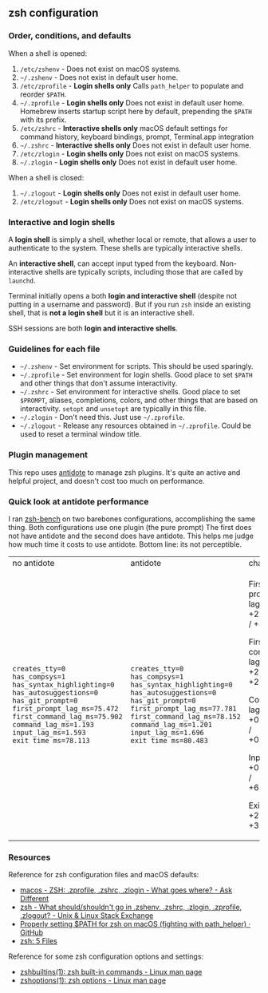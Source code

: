 ## zsh configuration

### Order, conditions, and defaults

When a shell is opened:

1. `/etc/zshenv` - Does not exist on macOS systems.
2. `~/.zshenv` - Does not exist in default user home.
3. `/etc/zprofile` - **Login shells only** Calls `path_helper` to populate and reorder `$PATH`.
4. `~/.zprofile` - **Login shells only** Does not exist in default user home. Homebrew inserts startup script here by
  default, prepending the `$PATH` with its prefix.
5. `/etc/zshrc` - **Interactive shells only** macOS default settings for command history, keyboard bindings, prompt,
  Terminal.app integration
6. `~/.zshrc` - **Interactive shells only** Does not exist in default user home.
7. `/etc/zlogin` - **Login shells only** Does not exist on macOS systems.
8. `~/.zlogin` - **Login shells only** Does not exist in default user home.

When a shell is closed:

1. `~/.zlogout` - **Login shells only** Does not exist in default user home.
2. `/etc/zlogout` - **Login shells only** Does not exist on macOS systems.

### Interactive and login shells

A **login shell** is simply a shell, whether local or remote, that allows a user to authenticate to the system. These
shells are typically interactive shells.

An **interactive shell**, can accept input typed from the keyboard. Non-interactive shells are typically scripts,
including those that are called by `launchd`.

Terminal initially opens a both **login and interactive shell** (despite not putting in a username and password). But if
you run `zsh` inside an existing shell, that is **not a login shell** but it is an interactive shell.

SSH sessions are both **login and interactive shells**.

### Guidelines for each file

* `~/.zshenv` - Set environment for scripts. This should be used sparingly.
* `~/.zprofile` - Set environment for login shells. Good place to set `$PATH` and other things that don't assume
  interactivity.
* `~/.zshrc` - Set environment for interactive shells. Good place to set `$PROMPT`, aliases, completions, colors, and
  other things that are based on interactivity. `setopt` and `unsetopt` are typically in this file.
* `~/.zlogin` - Don't need this. Just use `~/.zprofile`.
* `~/.zlogout` - Release any resources obtained in `~/.zprofile`. Could be used to reset a terminal window title.

### Plugin management

This repo uses [antidote](https://getantidote.github.io/) to manage zsh plugins. It's quite an active and helpful
project, and doesn't cost too much on performance.

### Quick look at antidote performance

I ran [zsh-bench](https://github.com/romkatv/zsh-bench#usage) on two barebones configurations, accomplishing the same
thing. Both configurations use one plugin (the pure prompt) The first does not have antidote and the second does have
antidote. This helps me judge how much time it costs to use antidote. Bottom line: its not perceptible.

<table>
<tr>
  <td>no antidote</td>
  <td>antidote</td>
  <td>change</td>
</tr>
<tr>
  <td>

```
creates_tty=0
has_compsys=1
has_syntax_highlighting=0
has_autosuggestions=0
has_git_prompt=0
first_prompt_lag_ms=75.472
first_command_lag_ms=75.902
command_lag_ms=1.193
input_lag_ms=1.593
exit_time_ms=78.113
```

  </td>
  <td>

```
creates_tty=0
has_compsys=1
has_syntax_highlighting=0
has_autosuggestions=0
has_git_prompt=0
first_prompt_lag_ms=77.781
first_command_lag_ms=78.152
command_lag_ms=1.201
input_lag_ms=1.696
exit_time_ms=80.483
```

  </td>
  <td>

<p>First prompt lag: +2.309ms / +3.06% </p>
<p>First command lag: +2.25ms / +2.96%% </p>
<p>Command lag: +0.008ms / +0.67%% </p>
<p>Input lag: +0.103ms / +6.47%% </p>
<p>Exit time: +2.37ms / +3.03%% </p>

  </td>
</tr>
</table>


### Resources

Reference for zsh configuration files and macOS defaults:

* [macos - ZSH: .zprofile, .zshrc, .zlogin - What goes where? - Ask Different](https://apple.stackexchange.com/questions/388622/zsh-zprofile-zshrc-zlogin-what-goes-where)
* [zsh - What should/shouldn't go in .zshenv, .zshrc, .zlogin, .zprofile, .zlogout? - Unix & Linux Stack Exchange](https://unix.stackexchange.com/questions/71253/what-should-shouldnt-go-in-zshenv-zshrc-zlogin-zprofile-zlogout)
* [Properly setting $PATH for zsh on macOS (fighting with path_helper) · GitHub](https://gist.github.com/Linerre/f11ad4a6a934dcf01ee8415c9457e7b2#zsh-initializations)
* [zsh: 5 Files](https://zsh.sourceforge.io/Doc/Release/Files.html#Files)

Reference for some zsh configuration options and settings:

* [zshbuiltins(1): zsh built-in commands - Linux man page](https://linux.die.net/man/1/zshbuiltins)
* [zshoptions(1): zsh options - Linux man page](https://linux.die.net/man/1/zshoptions)

